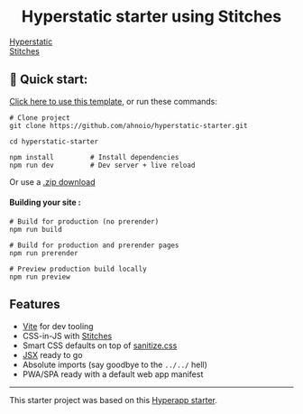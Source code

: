 <h1 align="center">
  Hyperstatic starter using Stitches
</h1>

[Hyperstatic](https://hyperstatic.dev/)<br>
[Stitches]

## 🚀 Quick start:

[Click here to use this template](https://github.com/ahnoio/hyperstatic-starter-stitches/generate), or run these commands:

```
# Clone project
git clone https://github.com/ahnoio/hyperstatic-starter.git

cd hyperstatic-starter

npm install         # Install dependencies
npm run dev         # Dev server + live reload
```

Or use a [.zip download](https://github.com/ahnoio/hyperstatic-starter-stitches/archive/master.zip)

#### Building your site :

```
# Build for production (no prerender)
npm run build

# Build for production and prerender pages
npm run prerender

# Preview production build locally
npm run preview
```

## Features

- [Vite](https://vitejs.dev/) for dev tooling
- CSS-in-JS with [Stitches]
- Smart CSS defaults on top of [sanitize.css](https://csstools.github.io/sanitize.css/)
- [JSX](https://reactjs.org/docs/introducing-jsx.html) ready to go
- Absolute imports (say goodbye to the `../../` hell)
- PWA/SPA ready with a default web app manifest

---

This starter project was based on this [Hyperapp starter](https://github.com/loteoo/hyperapp-starter).

[stitches]: https://stitches.dev/
